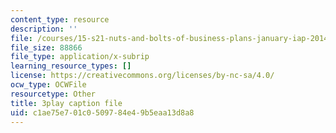 ```yaml
---
content_type: resource
description: ''
file: /courses/15-s21-nuts-and-bolts-of-business-plans-january-iap-2014/c1ae75e701c0509784e49b5eaa13d8a8_Lau7bwQAWr4.vtt
file_size: 88866
file_type: application/x-subrip
learning_resource_types: []
license: https://creativecommons.org/licenses/by-nc-sa/4.0/
ocw_type: OCWFile
resourcetype: Other
title: 3play caption file
uid: c1ae75e7-01c0-5097-84e4-9b5eaa13d8a8
---
```

